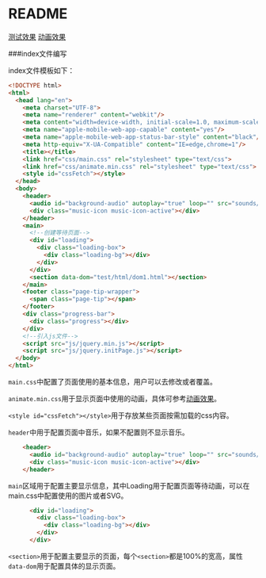 # README

[测试效果](http://flandre.github.io/Link-prefetch/index.html)    [动画效果](https://flandre.github.io/animate.css/)

###index文件编写

index文件模板如下：

```HTML
<!DOCTYPE html>
<html>
  <head lang="en">
    <meta charset="UTF-8">
    <meta name="renderer" content="webkit"/>
    <meta content="width=device-width, initial-scale=1.0, maximum-scale=1.0, user-scalable=no" name="viewport"/>
    <meta name="apple-mobile-web-app-capable" content="yes"/>
    <meta name="apple-mobile-web-app-status-bar-style" content="black"/>
    <meta http-equiv="X-UA-Compatible" content="IE=edge,chrome=1"/>
    <title></title>
    <link href="css/main.css" rel="stylesheet" type="text/css">
    <link href="css/animate.min.css" rel="stylesheet" type="text/css">
    <style id="cssFetch"></style>
  </head>
  <body>
    <header>
      <audio id="background-audio" autoplay="true" loop="" src="sounds/background.mp3"></audio>
      <div class="music-icon music-icon-active"></div>
    </header>
    <main>
      <!--创建等待页面-->
      <div id="loading">
        <div class="loading-box">
          <div class="loading-bg"></div>
        </div>
      </div>
      <section data-dom="test/html/dom1.html"></section>
    </main>
    <footer class="page-tip-wrapper">
      <span class="page-tip"></span>
    </footer>
    <div class="progress-bar">
      <div class="progress"></div>
    </div>
    <!--引入js文件-->
    <script src="js/jquery.min.js"></script>
    <script src="js/jquery.initPage.js"></script>
  </body>
</html>

```

`main.css`中配置了页面使用的基本信息，用户可以去修改或者覆盖。

`animate.min.css`用于显示页面中使用的动画，具体可参考[动画效果](https://flandre.github.io/animate.css/)。

`<style id="cssFetch"></style>`用于存放某些页面按需加载的css内容。

`header`中用于配置页面中音乐，如果不配置则不显示音乐。

```HTML
    <header>
      <audio id="background-audio" autoplay="true" loop="" src="sounds/background.mp3"></audio>
      <div class="music-icon music-icon-active"></div>
    </header>
```

`main`区域用于配置主要显示信息，其中Loading用于配置页面等待动画，可以在main.css中配置使用的图片或者SVG。

```HTML
      <div id="loading">
        <div class="loading-box">
          <div class="loading-bg"></div>
        </div>
      </div>
```

`<section>`用于配置主要显示的页面，每个`<section>`都是100%的宽高，属性`data-dom`用于配置具体的显示页面。